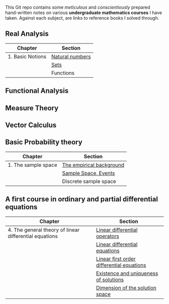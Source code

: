 This Git repo contains some *meticulous* and *conscientiously* prepared hand-written notes on various **undergraduate mathematics courses** I have taken. Against each subject, are links to reference books I solved through.

## Real Analysis

| Chapter | Section |
| --- | --- |
| 1. Basic Notions  | [Natural numbers](https://github.com/quantophile/math/blob/master/Real%20Analysis/01-1-natural_numbers.pdf) |
| | [Sets](https://github.com/quantophile/math/blob/master/Real%20Analysis/01-2-set_theory.pdf)|
| | Functions |

## Functional Analysis
## Measure Theory
## Vector Calculus
## Basic Probability theory

| Chapter | Section |
| --- | --- |
| 1. The sample space  | [The empirical background](https://github.com/quantophile/math/blob/master/Probability%20Theory/01-1-the_empirical_background.pdf) |
| | [Sample Space, Events](https://github.com/quantophile/math/blob/master/Probability%20Theory/01-2-the_sample_space_and_events.pdf)|
| | Discrete sample space |

## A first course in ordinary and partial differential equations

| Chapter | Section |
| --- | --- |
| 4. The general theory of linear differential equations  | [Linear differential operators](https://github.com/quantophile/math/blob/master/ODEs%20and%20PDEs/04-01-linear_differential_operators.pdf) |
| | [Linear differential equations](https://github.com/quantophile/math/blob/master/ODEs%20and%20PDEs/04-2-Linear_differential_equations.pdf)|
| | [Linear first order differential equations](https://github.com/quantophile/math/blob/master/ODEs%20and%20PDEs/04-3-Linear_first_order_differential_equations.pdf)|
| | [Existence and uniqueness of solutions](https://github.com/quantophile/math/blob/master/ODEs%20and%20PDEs/04-4-existence_and_uniqueness_of_solutions.pdf)|
| | [Dimension of the solution space](https://github.com/quantophile/math/blob/master/ODEs%20and%20PDEs/04-5-dimension_of_the_solution_space.pdf)|

